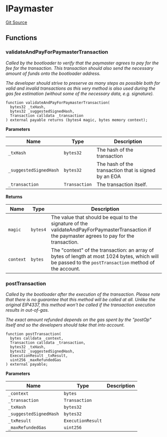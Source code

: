 # IPaymaster
[Git Source](https://github.com/matter-labs/zksync-contracts/blob/a1506a91fd7e3b73aa6fe10caf12e32f39e26211/contracts/l2-contracts/interfaces/IPaymaster.sol)


## Functions
### validateAndPayForPaymasterTransaction

*Called by the bootloader to verify that the paymaster agrees to pay for the
fee for the transaction. This transaction should also send the necessary amount of funds onto the bootloader
address.*

*The developer should strive to preserve as many steps as possible both for valid
and invalid transactions as this very method is also used during the gas fee estimation
(without some of the necessary data, e.g. signature).*


```solidity
function validateAndPayForPaymasterTransaction(
  bytes32 _txHash,
  bytes32 _suggestedSignedHash,
  Transaction calldata _transaction
) external payable returns (bytes4 magic, bytes memory context);
```
**Parameters**

|Name|Type|Description|
|----|----|-----------|
|`_txHash`|`bytes32`|The hash of the transaction|
|`_suggestedSignedHash`|`bytes32`|The hash of the transaction that is signed by an EOA|
|`_transaction`|`Transaction`|The transaction itself.|

**Returns**

|Name|Type|Description|
|----|----|-----------|
|`magic`|`bytes4`|The value that should be equal to the signature of the validateAndPayForPaymasterTransaction if the paymaster agrees to pay for the transaction.|
|`context`|`bytes`|The "context" of the transaction: an array of bytes of length at most 1024 bytes, which will be passed to the `postTransaction` method of the account.|


### postTransaction

*Called by the bootloader after the execution of the transaction. Please note that
there is no guarantee that this method will be called at all. Unlike the original EIP4337,
this method won't be called if the transaction execution results in out-of-gas.*

*The exact amount refunded depends on the gas spent by the "postOp" itself and so the developers should
take that into account.*


```solidity
function postTransaction(
  bytes calldata _context,
  Transaction calldata _transaction,
  bytes32 _txHash,
  bytes32 _suggestedSignedHash,
  ExecutionResult _txResult,
  uint256 _maxRefundedGas
) external payable;
```
**Parameters**

|Name|Type|Description|
|----|----|-----------|
|`_context`|`bytes`||
|`_transaction`|`Transaction`||
|`_txHash`|`bytes32`||
|`_suggestedSignedHash`|`bytes32`||
|`_txResult`|`ExecutionResult`||
|`_maxRefundedGas`|`uint256`||


